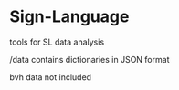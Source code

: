 # Sign-Language

tools for SL data analysis

/data contains dictionaries in JSON format

bvh data not included
